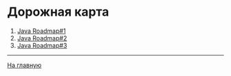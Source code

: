 # Дорожная карта
1) [Java Roadmap#1](https://blog.amigoscode.com/p/your-java-roadmap-for-2024)
2) [Java Roadmap#2](https://infinite.education/skillset/YEmtMEu3IxSHubbpupfzT6O5)
3) [Java Roadmap#3](https://roadmap.sh/java)

_________________________________________________________________
[На главную](https://github.com/ArtemA1ekseev/learning-java-2025/blob/main/README.md)
